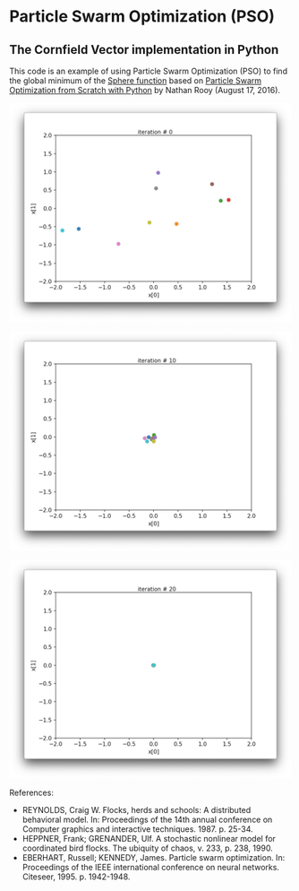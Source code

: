 # Particle Swarm Optimization (PSO)
## The Cornfield Vector implementation in Python

This code is an example of using Particle Swarm Optimization (PSO) to find the global minimum of the [Sphere function](https://en.wikipedia.org/wiki/Test_functions_for_optimization) based on [Particle Swarm Optimization from Scratch with Python](https://nathanrooy.github.io/posts/2016-08-17/simple-particle-swarm-optimization-with-python/) by Nathan Rooy (August 17, 2016).

![iteration_0](https://github.com/marcelovca90-inatel/C210/raw/master/pso-cornfield-vector-python/iteration_0.png)

![iteration_10](https://github.com/marcelovca90-inatel/C210/raw/master/pso-cornfield-vector-python/iteration_10.png)

![iteration_20](https://github.com/marcelovca90-inatel/C210/raw/master/pso-cornfield-vector-python/iteration_20.png)

References:

- REYNOLDS, Craig W. Flocks, herds and schools: A distributed behavioral model. In: Proceedings of the 14th annual conference on Computer graphics and interactive techniques. 1987. p. 25-34.
- HEPPNER, Frank; GRENANDER, Ulf. A stochastic nonlinear model for coordinated bird flocks. The ubiquity of chaos, v. 233, p. 238, 1990.
- EBERHART, Russell; KENNEDY, James. Particle swarm optimization. In: Proceedings of the IEEE international conference on neural networks. Citeseer, 1995. p. 1942-1948.

